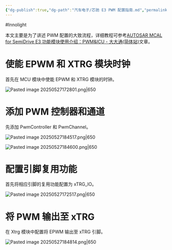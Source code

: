 ```yaml
---
{"dg-publish":true,"dg-path":"汽车电子/芯驰 E3 PWM 配置指南.md","permalink":"/汽车电子/芯驰 E3 PWM 配置指南/","created":"2025-05-27T17:21:33.836+08:00","updated":"2025-06-27T14:40:24.370+08:00"}
---
```


#Innolight

本文主要是为了讲述 PWM 配置的大致流程，详细教程可参考[AUTOSAR MCAL for SemiDrive E3 功能模块使用介绍：PWM&ICU - 大大通(简体站)](https://www.wpgdadatong.com.cn/blog/detail/71676)文章。

# 使能 EPWM 和 XTRG 模块时钟

首先在 MCU 模块中使能 EPWM 和 XTRG 模块的时钟。

![Pasted image 20250527172801.png|650](/img/user/0.Asset/resource/Pasted%20image%2020250527172801.png)

# 添加 PWM 控制器和通道

先添加 PwmController 和 PwmChannel。

![Pasted image 20250527184517.png|650](/img/user/0.Asset/resource/Pasted%20image%2020250527184517.png)

![Pasted image 20250527184600.png|650](/img/user/0.Asset/resource/Pasted%20image%2020250527184600.png)
# 配置引脚复用功能

首先将相应引脚的复用功能配置为 xTRG_IO。

![Pasted image 20250527172517.png|650](/img/user/0.Asset/resource/Pasted%20image%2020250527172517.png)
# 将 PWM 输出至 xTRG

在 Xtrg 模块中配置将 EPWM 输出至 xTRG 引脚。

![Pasted image 20250527184814.png|650](/img/user/0.Asset/resource/Pasted%20image%2020250527184814.png)